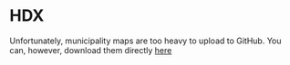 # HDX

Unfortunately, municipality maps are too heavy to upload to GitHub. You can, however, download them directly [here](https://data.humdata.org/dataset/cod-ab-mex?)